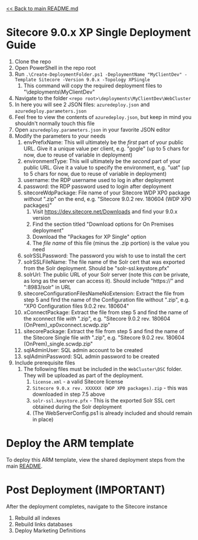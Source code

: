 [<< Back to main README.md](../../../README.md)

# Sitecore 9.0.x XP Single Deployment Guide

1. Clone the repo
2. Open PowerShell in the repo root
3. Run `.\Create-DeploymentFolder.ps1 -DeploymentName "MyClientDev" -Template Sitecore -Version 9.0.x -Topology XPSingle`
   1. This command will copy the required deployment files to "<repo root>\deployments\MyClientDev"
4. Navigate to the folder `<repo root>\deployments\MyClientDev\WebCluster`
5. In here you will see 2 JSON files: `azuredeploy.json` and `azuredeploy.parameters.json`
6. Feel free to view the contents of `azuredeploy.json`, but keep in mind you shouldn't normally touch this file
7. Open `azuredeploy.parameters.json` in your favorite JSON editor
8. Modify the parameters to your needs
   1. envPrefixName: This will ultimately be the _first_ part of your public URL. Give it a unique value per client, e.g. "gogle" (up to 5 chars for now, due to reuse of variable in deployment)
   2. environmentType: This will ultimately be the _second_ part of your public URL. Give it a value to specify the environment, e.g. "uat" (up to 5 chars for now, due to reuse of variable in deployment)
   3. username: the RDP username used to log in after deployment
   4. password: the RDP password used to login after deployment
   5. sitecoreWdpPackage: File name of your Sitecore WDP XP0 package _without_ ".zip" on the end, e.g. "Sitecore 9.0.2 rev. 180604 (WDP XP0 packages)"
      1. Visit https://dev.sitecore.net/Downloads and find your 9.0.x version
	  2. Find the section titled "Download options for On Premises deployment"
	  3. Download the "Packages for XP Single" option
	  4. The _file name_ of this file (minus the .zip portion) is the value you need
   6. solrSSLPassword: The password you wish to use to install the cert
   7. solrSSLFileName: The file name of the Solr cert that was exported from the Solr deployment. Should be "solr-ssl.keystore.pfx"
   8. solrUrl: The public URL of your Solr server (note this _can_ be private, as long as the server can access it). Should include "https://" and ":8983/solr" in URL
   9. sitecoreConfigurationFilesNameNoExtension: Extract the file from step 5 and find the name of the Configuration file without ".zip", e.g. "XP0 Configuration files 9.0.2 rev. 180604"
   10. xConnectPackage: Extract the file from step 5 and find the name of the xconnect file _with_ ".zip", e.g. "Sitecore 9.0.2 rev. 180604 (OnPrem)_xp0xconnect.scwdp.zip"
   11. sitecorePackage: Extract the file from step 5 and find the name of the Sitecore Single file _with_ ".zip", e.g. "Sitecore 9.0.2 rev. 180604 (OnPrem)_single.scwdp.zip"
   12. sqlAdminUser: SQL admin account to be created
   13. sqlAdminPassword: SQL admin password to be created
9. Include prerequisite files
   1. The following files must be included in the `WebCluster\DSC` folder. They will be uploaded as part of the deployment.
      1. `license.xml` - a valid Sitecore license
	  2. `Sitecore 9.0.x rev. XXXXXX (WDP XP0 packages).zip` - this was downloaded in step 7.5 above
	  3. `solr-ssl.keystore.pfx` - This is the exported Solr SSL cert obtained during the Solr deployment
	  4. (The WebServerConfig.ps1 is already included and should remain in place)
   
# Deploy the ARM template

To deploy this ARM template, view the shared deployment steps from the main [README](../../../README.md#Deploy-ARM-Template).

# Post Deployment (IMPORTANT)

After the deployment completes, navigate to the Sitecore instance
1. Rebuild all indexes
2. Rebuild links databases
3. Deploy Marketing Definitions